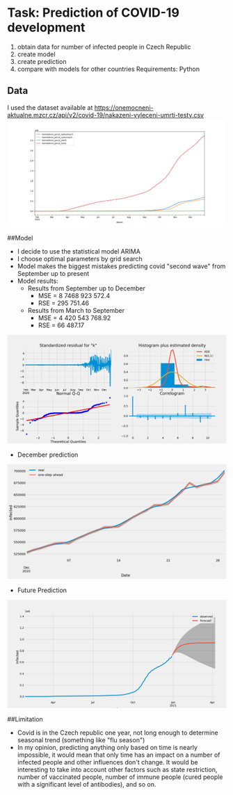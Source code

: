# Task: Prediction of COVID-19 development
1. obtain data for number of infected people in Czech Republic
2. create model
3. create prediction
4. compare with models for other countries
Requirements: Python

## Data
I used the dataset available at https://onemocneni-aktualne.mzcr.cz/api/v2/covid-19/nakazeni-vyleceni-umrti-testy.csv
![A test image](./Figures/dataVisual.png)

##Model
- I decide to use the statistical model ARIMA
- I choose optimal parameters by grid search
- Model makes the biggest mistakes predicting covid "second wave" from September up  to present
- Model results:
     * Results from September  up to December
        * MSE = 8 7468 923 572.4
        * RSE = 295 751.46
     * Results from March to September
        * MSE = 4 420 543 768.92
        * RSE = 66 487.17
        
![Diagnostic december](Figures/diagnostics.png)
- December prediction

![A prediction december](Figures/decemberPrediction.png)
- Future Prediction

![A future prediction](Figures/futurePrediction.png)


##Limitation
- Covid is in the Czech republic one year, not long enough to determine seasonal trend (something like "flu season")
- In my opinion, predicting anything only based on time is nearly impossible, it would mean that only time has an impact on a number of infected people and other influences don't change.
 It would be interesting to take into account other factors such as state restriction, number of vaccinated people, number of immune people (cured people with a significant level of antibodies), and so on.
